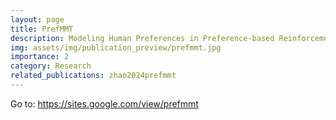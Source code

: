 ```yaml
---
layout: page
title: PrefMMT
description: Modeling Human Preferences in Preference-based Reinforcement Learning with Multimodal Transformers
img: assets/img/publication_preview/prefmmt.jpg
importance: 2
category: Research
related_publications: zhao2024prefmmt
---
```

Go to: <a href="https://sites.google.com/view/prefmmt">https://sites.google.com/view/prefmmt</a>

